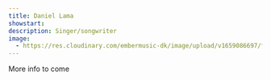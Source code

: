 ```yaml
---
title: Daniel Lama
showstart:
description: Singer/songwriter
image:
  - https://res.cloudinary.com/embermusic-dk/image/upload/v1659086697/favicon_xbg1qp.png
---
```


More info to come